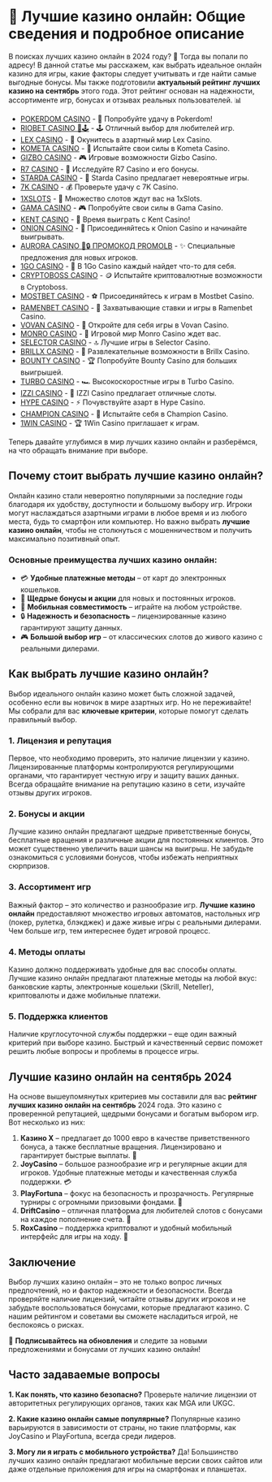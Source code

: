 # 🎰 Лучшие казино онлайн: Общие сведения и подробное описание

В поисках лучших казино онлайн в 2024 году? 🎲 Тогда вы попали по адресу! В данной статье мы расскажем, как выбрать идеальное онлайн казино для игры, какие факторы следует учитывать и где найти самые выгодные бонусы. Мы также подготовили **актуальный рейтинг лучших казино на сентябрь** этого года. Этот рейтинг основан на надежности, ассортименте игр, бонусах и отзывах реальных пользователей. 📊
- [POKERDOM CASINO](https://brandplay.link/Bxg7SC7H) - 🎰 Попробуйте удачу в Pokerdom!
- [RIOBET CASINO 🌟🕹️](https://brandplay.link/dtx89f2L) - 🕹️ Отличный выбор для любителей игр.
- [LEX CASINO](https://brandplay.link/2HFTmBc8) - 🎲 Окунитесь в азартный мир Lex Casino.
- [KOMETA CASINO](https://brandplay.link/tLG15CCb) - 🚀 Испытайте свои силы в Kometa Casino.
- [GIZBO CASINO](https://gizbo-tea02.com/c8e962e89) - 🎮 Игровые возможности Gizbo Casino.
- [R7 CASINO](https://brandplay.link/zPmNmTWG) - 💎 Исследуйте R7 Casino и его бонусы.
- [STARDA CASINO](https://brandplay.link/cpFQbWKn) - 🌠 Starda Casino предлагает невероятные игры.
- [7K CASINO](https://brandplay.link/dd46bNgD) - 💰 Проверьте удачу с 7K Casino.
- [1XSLOTS](https://brandplay.link/R4xfxqdm) - 🎰 Множество слотов ждут вас на 1xSlots.
- [GAMA CASINO](https://brandplay.link/zrZpLFTP) - 🎮 Попробуйте свои силы в Gama Casino.
- [KENT CASINO](https://passage-through-deserts.com/de0514c15) - 🤑 Время выиграть с Kent Casino!
- [ONION CASINO](https://obclk001-2d.top/click?offer_id=986&partner_id=10542&landing_id=1798&utm_medium=affiliate&sub_1=oncasino3) - 🧅 Присоединяйтесь к Onion Casino и начинайте выигрывать.
- [AURORA CASINO 🌌🔒 ПРОМОКОД PROMOLB](https://10trafic-stat2.com/click/668546566bcc6313411604c7/6766/15114/subaccount?promocode=PROMOLB) - ✨ Специальные предложения для новых игроков.
- [1GO CASINO](https://1go-ircp01.com/ce015f410) - 🎯 В 1Go Casino каждый найдет что-то для себя.
- [CRYPTOBOSS CASINO](https://cryptobossc.online/d847bcfa9) - 🪙 Испытайте криптовалютные возможности в Cryptoboss.
- [MOSTBET CASINO](https://ktbtis024ifqfn0mst.com/beQs) - ⚽ Присоединяйтесь к играм в Mostbet Casino.
- [RAMENBET CASINO](https://get.saltyram.com/ru/registration?apkpop=0&partner=p24970p3296034p5526) - 🍜 Захватывающие ставки и игры в Ramenbet Casino.
- [VOVAN CASINO](https://vovan.site/d2375cf9b) - 🎰 Откройте для себя игры в Vovan Casino.
- [MONRO CASINO](https://mnr-ircp01.com/c3ce72a2c) - 🎲 Игровой мир Monro Casino ждет вас.
- [SELECTOR CASINO](https://gosel.pl/SELVK) - 🔝 Лучшие игры в Selector Casino.
- [BRILLX CASINO](https://brillx.pub/BRIVK) - 💎 Развлекательные возможности в Brillx Casino.
- [BOUNTY CASINO](https://bounty-casino.de/BOVK) - 🏆 Попробуйте Bounty Casino для больших выигрышей.
- [TURBO CASINO](https://turbo-casino.pro/TURVK) - 🏎️ Высокоскоростные игры в Turbo Casino.
- [IZZI CASINO](https://izzi-fr03.com/ca7c8a7b7) - 🎰 IZZI Casino предлагает отличные слоты.
- [HYPE CASINO](https://hypekaz.com/dc2f44ad0) - ⚡ Почувствуйте азарт в Hype Casino.
- [CHAMPION CASINO](https://champcasino.ink/pobeda/doa-hats?p80412p305331p112c) - 🏅 Испытайте себя в Champion Casino.
- [1WIN CASINO](https://brandplay.link/6F5VqbyZ) - 🏆 1Win Casino приглашает к играм.

Теперь давайте углубимся в мир лучших казино онлайн и разберёмся, на что обращать внимание при выборе.

## Почему стоит выбрать лучшие казино онлайн?

Онлайн казино стали невероятно популярными за последние годы благодаря их удобству, доступности и большому выбору игр. Игроки могут наслаждаться азартными играми в любое время и из любого места, будь то смартфон или компьютер. Но важно выбрать **лучшие казино онлайн**, чтобы не столкнуться с мошенничеством и получить максимально позитивный опыт.

### Основные преимущества лучших казино онлайн:
- 💳 **Удобные платежные методы** – от карт до электронных кошельков.
- 🎁 **Щедрые бонусы и акции** для новых и постоянных игроков.
- 📱 **Мобильная совместимость** – играйте на любом устройстве.
- 🔒 **Надежность и безопасность** – лицензированные казино гарантируют защиту данных.
- 🎮 **Большой выбор игр** – от классических слотов до живого казино с реальными дилерами.

## Как выбрать лучшие казино онлайн?

Выбор идеального онлайн казино может быть сложной задачей, особенно если вы новичок в мире азартных игр. Но не переживайте! Мы собрали для вас **ключевые критерии**, которые помогут сделать правильный выбор.

### 1. Лицензия и репутация
Первое, что необходимо проверить, это наличие лицензии у казино. Лицензированные платформы контролируются регулирующими органами, что гарантирует честную игру и защиту ваших данных. Всегда обращайте внимание на репутацию казино в сети, изучайте отзывы других игроков.

### 2. Бонусы и акции
Лучшие казино онлайн предлагают щедрые приветственные бонусы, бесплатные вращения и различные акции для постоянных клиентов. Это может существенно увеличить ваши шансы на выигрыш. Не забудьте ознакомиться с условиями бонусов, чтобы избежать неприятных сюрпризов.

### 3. Ассортимент игр
Важный фактор – это количество и разнообразие игр. **Лучшие казино онлайн** предоставляют множество игровых автоматов, настольных игр (покер, рулетка, блэкджек) и даже живые игры с реальными дилерами. Чем больше игр, тем интереснее будет игровой процесс.

### 4. Методы оплаты
Казино должно поддерживать удобные для вас способы оплаты. Лучшие казино онлайн предлагают платежные методы на любой вкус: банковские карты, электронные кошельки (Skrill, Neteller), криптовалюты и даже мобильные платежи.

### 5. Поддержка клиентов
Наличие круглосуточной службы поддержки – еще один важный критерий при выборе казино. Быстрый и качественный сервис поможет решить любые вопросы и проблемы в процессе игры.

## Лучшие казино онлайн на сентябрь 2024

На основе вышеупомянутых критериев мы составили для вас **рейтинг лучших казино онлайн на сентябрь** 2024 года. Это казино с проверенной репутацией, щедрыми бонусами и богатым выбором игр. Вот несколько из них:

1. **Казино X** – предлагает до 1000 евро в качестве приветственного бонуса, а также бесплатные вращения. Лицензировано и гарантирует быстрые выплаты. 🎰
2. **JoyCasino** – большое разнообразие игр и регулярные акции для игроков. Удобные платежные методы и качественная служба поддержки. 💳
3. **PlayFortuna** – фокус на безопасность и прозрачность. Регулярные турниры с огромными призовыми фондами. 💎
4. **DriftCasino** – отличная платформа для любителей слотов с бонусами на каждое пополнение счета. 🔄
5. **RoxCasino** – поддержка криптовалют и удобный мобильный интерфейс для игры на ходу. 📱

## Заключение

Выбор лучших казино онлайн – это не только вопрос личных предпочтений, но и фактор надежности и безопасности. Всегда проверяйте наличие лицензий, читайте отзывы других игроков и не забудьте воспользоваться бонусами, которые предлагают казино. С нашим рейтингом и советами вы сможете насладиться игрой, не беспокоясь о рисках.

🔔 **Подписывайтесь на обновления** и следите за новыми предложениями и бонусами от лучших казино онлайн!

## Часто задаваемые вопросы

**1. Как понять, что казино безопасно?**
Проверьте наличие лицензии от авторитетных регулирующих органов, таких как MGA или UKGC.

**2. Какие казино онлайн самые популярные?**
Популярные казино варьируются в зависимости от страны, но такие платформы, как JoyCasino и PlayFortuna, всегда среди лидеров.

**3. Могу ли я играть с мобильного устройства?**
Да! Большинство лучших казино онлайн предлагают мобильные версии своих сайтов или даже отдельные приложения для игры на смартфонах и планшетах.

